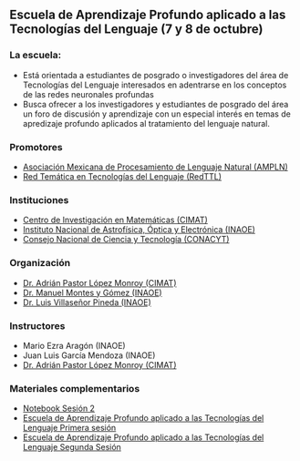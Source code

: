 
## Escuela de Aprendizaje Profundo aplicado a las Tecnologías del Lenguaje (7 y 8 de octubre)

### La escuela:
- Está orientada a estudiantes de posgrado o investigadores del área de Tecnologías del Lenguaje interesados en adentrarse en los conceptos de las redes neuronales profundas
- Busca ofrecer a los investigadores y estudiantes de posgrado del área un foro de discusión y aprendizaje con un especial interés en temas de apredizaje profundo aplicados al tratamiento del lenguaje natural.

### Promotores
- [Asociación Mexicana de Procesamiento de Lenguaje Natural (AMPLN)](http://ampln.mx/portal/inicio)
- [Red Temática en Tecnologías del Lenguaje (RedTTL)](http://redttl.mx/)

### Instituciones
- [Centro de Investigación en Matemáticas (CIMAT)](https://www.cimat.mx/)
- [Instituto Nacional de Astrofísica, Óptica y Electrónica (INAOE)](https://www.inaoep.mx/)
- [Consejo Nacional de Ciencia y Tecnología (CONACYT)](https://www.conacyt.gob.mx/)

### Organización
- [Dr. Adrián Pastor López Monroy (CIMAT)](https://www.cimat.mx/es/adri%C3%A1n-pastor-l%C3%B3pez-monroy)
- [Dr. Manuel Montes y Gómez (INAOE)](https://ccc.inaoep.mx/directorio/investigadores/mmontes.php)
- [Dr. Luis Villaseñor Pineda (INAOE)](https://ccc.inaoep.mx/directorio/investigadores/villasen.php)

### Instructores
- Mario Ezra Aragón (INAOE)
- Juan Luis García Mendoza (INAOE)
- [Dr. Adrián Pastor López Monroy (CIMAT)](https://www.cimat.mx/es/adri%C3%A1n-pastor-l%C3%B3pez-monroy)



### Materiales complementarios
* [Notebook Sesión 2](https://colab.research.google.com/drive/1z7OqJTUcwiVeAxDmf_Hefz4rmLdwZKGc?usp=sharing)
* [Escuela de Aprendizaje Profundo aplicado a las Tecnologías del Lenguaje Primera sesión](https://www.youtube.com/watch?v=DI_MYeO9ebc)
* [Escuela de Aprendizaje Profundo aplicado a las Tecnologías del Lenguaje Segunda Sesión](https://www.youtube.com/watch?v=8wUVJRm8DX0)



